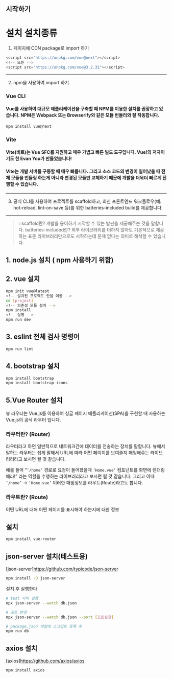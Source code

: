 ## 시작하기

설치
설치종류
=============

1. 페이지에 CDN package로 import 하기

```js
<script src="https://unpkg.com/vue@next"></script>
<!-- 또는 -->
<script src="https://unpkg.com/vue@3.2.31"></script>
```

---

2. npm을 사용하여 import 하기

### Vue CLI

#### Vue를 사용하여 대규모 애플리케이션을 구축할 때 NPM를 이용한 설치를 권장하고 있습니다. NPM은 Webpack 또는 Browserify와 같은 모듈 번들러와 잘 작동합니다.

```sh
npm install vue@next
```

### Vite

#### Vite(비트)는 Vue SFC를 지원하고 매우 가볍고 빠른 빌드 도구입니다. Vue!의 저자이기도 한 Evan You가 만들었습니다!

#### Vite는 개발 서버를 구동할 때 매우 빠릅니다. 그리고 소스 코드의 변경이 일어났을 때 전체 모듈을 번들링 하는게 아니라 변경된 모듈만 교체하기 때문에 개발을 더욱더 빠르게 진행할 수 있습니다.

---

3. 공식 CLI를 사용하여 프로젝트를 scaffold하고, 최신 프론트엔드 워크플로우(예. hot-reload, lint-on-save 등)를 위한 batteries-included build를 제공합니다.

---

> 💡scaffold란? 개발을 용이하기 시작할 수 있는 발판을 제공해주는 것을 말합니다.
> batteries-included란? 외부 라이브러리를 더하지 않아도 기본적으로 제공하는 표준 라이브러리만으로도 시작하는데 문제 없다는 의미로 해석할 수 있습니다.

## 1. node.js 설치 ( npm 사용하기 위함)

## 2. vue 설치

```sh
npm init vue@latest
<!-- 설치된 프로젝트 안을 이동 -->
cd [project]
<!-- 의존성 모듈 설치 -->
npm install
<!-- 실행 -->
npm run dev
```

## 3. eslint 전체 검사 명령어

```sh
npm run lint
```

## 4. bootstrap 설치

```bash
npm install bootstrap
npm install bootstrap-icons
```

## 5.Vue Router 설치

뷰 라우터는 Vue.js를 이용하여 싱글 페이지 애플리케이션(SPA)을 구현할 때 사용하는 Vue.js의 공식 라우터 입니다.

### **라우터란? (Router)**

라우터라고 하면 일반적으로 네트워크간에 데이터를 전송하는 장치를 말합니다. 뷰에서 말하는 라우터는 쉽게 말해서 URL에 따라 어떤 페이지를 보여줄지 매핑해주는 라이브러리라고 보시면 될 것 같습니다.

예를 들어 “`‘/home’` 경로로 요청이 들어왔을때 `‘Home.vue’` 컴포넌트를 화면에 렌더링 해라!” 라는 역할을 수행하는 라이브러리라고 보시면 될 것 같습니다. 그리고 이때 `‘/home’` → `‘Home.vue’` 이러한 매핑정보를 라우트(Route)라고도 합니다.

### 라우트란? (Route)

어떤 URL에 대해 어떤 페이지를 표시해야 하는지에 대한 정보

## 설치

```bash
npm install vue-router
```

## json-server 설치(테스트용)

[json-server]https://github.com/typicode/json-server

```bash
npm install -D json-server
```

설치 후 실행한다

```bash
# test 서버 실행
npx json-server --watch db.json

# 포트 변경
npx json-server --watch db.json --port [포트설정]

# package.json 파일에 스크립트 등록 후
npm run db
```

## axios 설치

[axios]https://github.com/axios/axios

```sh
npm install axios
```
